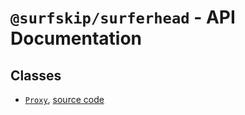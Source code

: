 # `@surfskip/surferhead` - API Documentation

## Classes

* [`Proxy`](./proxy.md), [source code](../src/proxy/index.ts)

